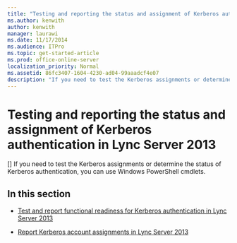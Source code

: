 ```yaml
---
title: "Testing and reporting the status and assignment of Kerberos authentication in Lync Server 2013"
ms.author: kenwith
author: kenwith
manager: laurawi
ms.date: 11/17/2014
ms.audience: ITPro
ms.topic: get-started-article
ms.prod: office-online-server
localization_priority: Normal
ms.assetid: 86fc3407-1604-4230-ad04-99aaadcf4e07
description: "If you need to test the Kerberos assignments or determine the status of Kerberos authentication, you can use Windows PowerShell cmdlets."
---
```


# Testing and reporting the status and assignment of Kerberos authentication in Lync Server 2013
[]
If you need to test the Kerberos assignments or determine the status of Kerberos authentication, you can use Windows PowerShell cmdlets.
  
## In this section

- [Test and report functional readiness for Kerberos authentication in Lync Server 2013](test-and-report-functional-readiness-for-kerberos-authentication.md)
    
- [Report Kerberos account assignments in Lync Server 2013](report-kerberos-account-assignments.md)
    


